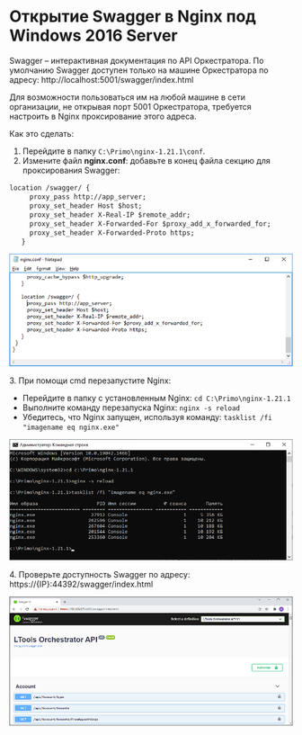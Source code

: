# Открытие Swagger в Nginx под Windows 2016 Server

Swagger – интерактивная документация по API Оркестратора. По умолчанию Swagger доступен только на машине Оркестратора по адресу: http://localhost:5001/swagger/index.html

Для возможности пользоваться им на любой машине в сети организации, не открывая порт 5001 Оркестратора, требуется настроить в Nginx проксирование этого адреса.

Как это сделать:

1. Перейдите в папку `C:\Primo\nginx-1.21.1\conf`.
2. Измените файл **nginx.conf**: добавьте в конец файла секцию для проксирования Swagger:

```
location /swagger/ {
     proxy_pass http://app_server;
     proxy_set_header Host $host;
     proxy_set_header X-Real-IP $remote_addr;
     proxy_set_header X-Forwarded-For $proxy_add_x_forwarded_for;
     proxy_set_header X-Forwarded-Proto https;
   }

```

![](../../../resources/admin/windows/swagger/swagger-nginx-1.png)

3\. При помощи cmd перезапустите Nginx:
* Перейдите в папку с установленным Nginx: 
`cd C:\Primo\nginx-1.21.1`
* Выполните команду перезапуска Nginx: 
`nginx -s reload`
* Убедитесь, что Nginx запущен, используя команду: 
`tasklist /fi "imagename eq nginx.exe"`

![](../../../resources/admin/windows/swagger/swagger-nginx-2.png)

4\. Проверьте доступность Swagger по адресу: https://{IP}:44392/swagger/index.html 

![](../../../resources/admin/windows/swagger/swagger-nginx-3.png)
